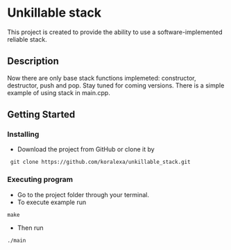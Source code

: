 # Unkillable stack
This project is created to provide the ability to use a software-implemented reliable stack.

## Description

Now there are only base stack functions implemeted: constructor, destructor, push and pop. Stay tuned for coming versions. 
There is a simple example of using stack in main.cpp.

## Getting Started

### Installing

* Download the project from GitHub or clone it by
```
 git clone https://github.com/koralexa/unkillable_stack.git
```

### Executing program

* Go to the project folder through your terminal.
* To execute example run
```
make
```
* Then run
```
./main
```
